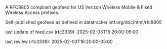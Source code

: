 

A RFC8805 compliant geofeed for US Verizon Wireless Mobile & Fixed Wireless Access prefixes.

Self-published geofeed as defined in datatracker.ietf.org/doc/html/rfc8805

last update of feed.csv (rfc3339): 2025-02-03T16:20:00-05:00

last review (rfc3339): 2025-02-03T16:20:00-05:00